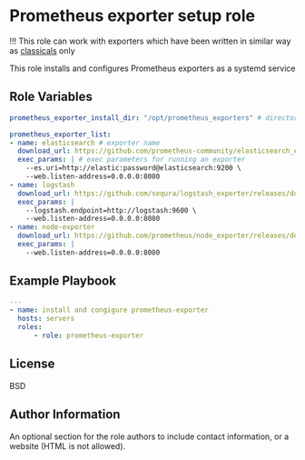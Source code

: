 Prometheus exporter setup role
=========

!!! This role can work with exporters which have been written in similar way as [classicals](https://prometheus.io/docs/instrumenting/exporters/) only

This role installs and configures Prometheus exporters as a systemd service

Role Variables
--------------

```yaml
prometheus_exporter_install_dir: "/opt/prometheus_exporters" # directory where exporters will be hosted

prometheus_exporter_list:
- name: elasticsearch # exporter name
  download_url: https://github.com/prometheus-community/elasticsearch_exporter/releases/download/v1.3.0/elasticsearch_exporter-1.3.0.linux-amd64.tar.gz # exporter release, was given from github releses for example
  exec_params: | # exec parameters for running an exporter
    --es.uri=http://elastic:password@elasticsearch:9200 \
    --web.listen-address=0.0.0.0:8080
- name: logstash
  download_url: https://github.com/sequra/logstash_exporter/releases/download/v7.3.0.0/logstash_exporter-7.3.0.0.linux-amd64.tar.gz
  exec_params: |
    --logstash.endpoint=http://logstash:9600 \
    --web.listen-address=0.0.0.0:8080
- name: node-exporter
  download_url: https://github.com/prometheus/node_exporter/releases/download/v1.3.1/node_exporter-1.3.1.linux-amd64.tar.gz
  exec_params: |
    --web.listen-address=0.0.0.0:8080
```

Example Playbook
----------------

```yaml
---
- name: install and congigure prometheus-exporter
  hosts: servers
  roles:
      - role: prometheus-exporter
```

License
-------

BSD

Author Information
------------------

An optional section for the role authors to include contact information, or a website (HTML is not allowed).
